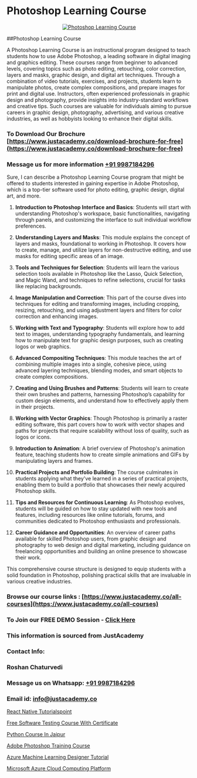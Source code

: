 # Photoshop Learning Course

<p align="center">
  <a href="https://justacademy.co/course-detail/photoshop-training">
    <img src="https://justacademy.co/storage2/course_image/1676637576_course_image.webp" alt="Photoshop Learning Course">
  </a>
</p>
##Photoshop Learning Course

A Photoshop Learning Course is an instructional program designed to teach students how to use Adobe Photoshop, a leading software in digital imaging and graphics editing. These courses range from beginner to advanced levels, covering topics such as photo editing, retouching, color correction, layers and masks, graphic design, and digital art techniques. Through a combination of video tutorials, exercises, and projects, students learn to manipulate photos, create complex compositions, and prepare images for print and digital use. Instructors, often experienced professionals in graphic design and photography, provide insights into industry-standard workflows and creative tips. Such courses are valuable for individuals aiming to pursue careers in graphic design, photography, advertising, and various creative industries, as well as hobbyists looking to enhance their digital skills.
### To Download Our Brochure [https://www.justacademy.co/download-brochure-for-free](https://www.justacademy.co/download-brochure-for-free)
### Message us for more information [+91 9987184296](https://api.whatsapp.com/send?phone=919987184296)
Sure, I can describe a Photoshop Learning Course program that might be offered to students interested in gaining expertise in Adobe Photoshop, which is a top-tier software used for photo editing, graphic design, digital art, and more.

1) **Introduction to Photoshop Interface and Basics**: Students will start with understanding Photoshop's workspace, basic functionalities, navigating through panels, and customizing the interface to suit individual workflow preferences.

2) **Understanding Layers and Masks**: This module explains the concept of layers and masks, foundational to working in Photoshop. It covers how to create, manage, and utilize layers for non-destructive editing, and use masks for editing specific areas of an image.

3) **Tools and Techniques for Selection**: Students will learn the various selection tools available in Photoshop like the Lasso, Quick Selection, and Magic Wand, and techniques to refine selections, crucial for tasks like replacing backgrounds.

4) **Image Manipulation and Correction**: This part of the course dives into techniques for editing and transforming images, including cropping, resizing, retouching, and using adjustment layers and filters for color correction and enhancing images.

5) **Working with Text and Typography**: Students will explore how to add text to images, understanding typography fundamentals, and learning how to manipulate text for graphic design purposes, such as creating logos or web graphics.

6) **Advanced Compositing Techniques**: This module teaches the art of combining multiple images into a single, cohesive piece, using advanced layering techniques, blending modes, and smart objects to create complex compositions.

7) **Creating and Using Brushes and Patterns**: Students will learn to create their own brushes and patterns, harnessing Photoshop’s capability for custom design elements, and understand how to effectively apply them in their projects.

8) **Working with Vector Graphics**: Though Photoshop is primarily a raster editing software, this part covers how to work with vector shapes and paths for projects that require scalability without loss of quality, such as logos or icons.

9) **Introduction to Animation**: A brief overview of Photoshop's animation feature, teaching students how to create simple animations and GIFs by manipulating layers and frames.

10) **Practical Projects and Portfolio Building**: The course culminates in students applying what they've learned in a series of practical projects, enabling them to build a portfolio that showcases their newly acquired Photoshop skills.

11) **Tips and Resources for Continuous Learning**: As Photoshop evolves, students will be guided on how to stay updated with new tools and features, including resources like online tutorials, forums, and communities dedicated to Photoshop enthusiasts and professionals.

12) **Career Guidance and Opportunities**: An overview of career paths available for skilled Photoshop users, from graphic design and photography to web design and digital marketing, including guidance on freelancing opportunities and building an online presence to showcase their work.

This comprehensive course structure is designed to equip students with a solid foundation in Photoshop, polishing practical skills that are invaluable in various creative industries.

### Browse our course links : [https://www.justacademy.co/all-courses](https://www.justacademy.co/all-courses) 
### To Join our FREE DEMO Session - [Click Here](https://www.justacademy.co/register-for-course-demo)


### This information is sourced from JustAcademy
### Contact Info:
### Roshan Chaturvedi
### Message us on Whatsapp: [+91 9987184296](https://api.whatsapp.com/send?phone=919987184296)
### Email id: [info@justacademy.co](mailto:info@justacademy.co)
                
[React Native Tutorialspoint](https://www.linkedin.com/pulse/react-native-tutorialspoint-justacademy-chennai-lsbnc?trackingId=DK2V0skdSU5SXdbrZLrAug%3D%3D&lipi=urn%3Ali%3Apage%3Ad_flagship3_company_admin%3B1CN8b2GFRWqxwCPWd5SbXw%3D%3D)

[Free Software Testing Course With Certificate](https://www.linkedin.com/pulse/free-software-testing-course-certificate-gwksc?trackingId=G7LKkr3jTku5KN%2Bq9%2FKxZw%3D%3D&lipi=urn%3Ali%3Apage%3Ad_flagship3_company_admin%3BzThijShxRS6J0WzPkYT7Lg%3D%3D)

[Python Course In Jaipur](https://medium.com/@mistersumit961/python-course-in-jaipur-964f207f74bc)

[Adobe Photoshop Training Course](https://medium.com/@roneet705/adobe-photoshop-training-course-12a7329dcdc1)

[Azure Machine Learning Designer Tutorial](https://justacademyin.github.io/justacademy/azure-machine-learning-designer-tutorial)

[Microsoft Azure Cloud Computing Platform](https://justacademyin.github.io/justacademy/microsoft-azure-cloud-computing-platform)

